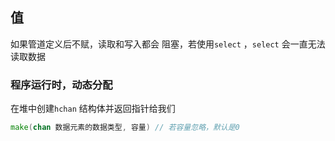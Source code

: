 ##  值
如果管道定义后不赋，读取和写入都会 阻塞，若使用`select` ，`select` 会一直无法读取数据

###   程序运行时，动态分配
在堆中创建`hchan` 结构体并返回指针给我们
```go
make(chan 数据元素的数据类型, 容量) // 若容量忽略，默认是0
```
